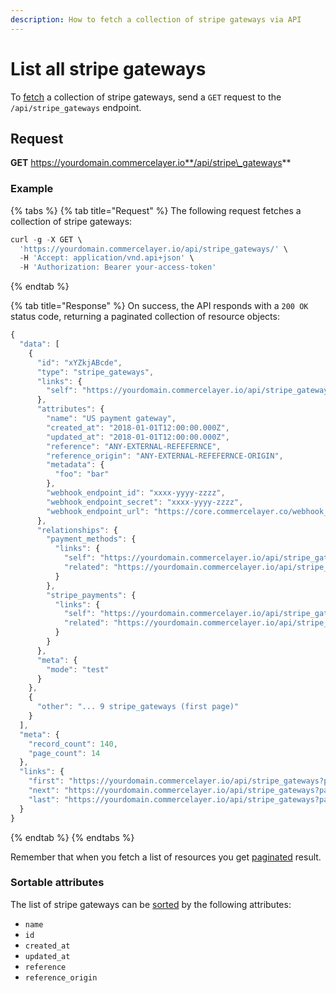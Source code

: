 ```yaml
---
description: How to fetch a collection of stripe gateways via API
---
```


# List all stripe gateways

To [fetch](https://docs.commercelayer.io/developers/fetching-resources) a collection of stripe gateways, send a `GET` request to the `/api/stripe_gateways` endpoint.

## Request

**GET** https://yourdomain.commercelayer.io**/api/stripe\_gateways**

### **Example**

{% tabs %}
{% tab title="Request" %}
The following request fetches a collection of stripe gateways:

```javascript
curl -g -X GET \
  'https://yourdomain.commercelayer.io/api/stripe_gateways/' \
  -H 'Accept: application/vnd.api+json' \
  -H 'Authorization: Bearer your-access-token'
```
{% endtab %}

{% tab title="Response" %}
On success, the API responds with a `200 OK` status code, returning a paginated collection of resource objects:

```javascript
{
  "data": [
    {
      "id": "xYZkjABcde",
      "type": "stripe_gateways",
      "links": {
        "self": "https://yourdomain.commercelayer.io/api/stripe_gateways/xYZkjABcde"
      },
      "attributes": {
        "name": "US payment gateway",
        "created_at": "2018-01-01T12:00:00.000Z",
        "updated_at": "2018-01-01T12:00:00.000Z",
        "reference": "ANY-EXTERNAL-REFEFERNCE",
        "reference_origin": "ANY-EXTERNAL-REFEFERNCE-ORIGIN",
        "metadata": {
          "foo": "bar"
        },
        "webhook_endpoint_id": "xxxx-yyyy-zzzz",
        "webhook_endpoint_secret": "xxxx-yyyy-zzzz",
        "webhook_endpoint_url": "https://core.commercelayer.co/webhook_callbacks/stripe_gateways/xxxxx"
      },
      "relationships": {
        "payment_methods": {
          "links": {
            "self": "https://yourdomain.commercelayer.io/api/stripe_gateways/xYZkjABcde/relationships/payment_methods",
            "related": "https://yourdomain.commercelayer.io/api/stripe_gateways/xYZkjABcde/payment_methods"
          }
        },
        "stripe_payments": {
          "links": {
            "self": "https://yourdomain.commercelayer.io/api/stripe_gateways/xYZkjABcde/relationships/stripe_payments",
            "related": "https://yourdomain.commercelayer.io/api/stripe_gateways/xYZkjABcde/stripe_payments"
          }
        }
      },
      "meta": {
        "mode": "test"
      }
    },
    {
      "other": "... 9 stripe_gateways (first page)"
    }
  ],
  "meta": {
    "record_count": 140,
    "page_count": 14
  },
  "links": {
    "first": "https://yourdomain.commercelayer.io/api/stripe_gateways?page[number]=1&page[size]=10",
    "next": "https://yourdomain.commercelayer.io/api/stripe_gateways?page[number]=2&page[size]=10",
    "last": "https://yourdomain.commercelayer.io/api/stripe_gateways?page[number]=14&page[size]=10"
  }
}
```
{% endtab %}
{% endtabs %}

Remember that when you fetch a list of resources you get [paginated](https://docs.commercelayer.io/developers/pagination) result.

### Sortable attributes

The list of stripe gateways can be [sorted](https://docs.commercelayer.io/developers/sorting-results) by the following attributes:

* `name`
* `id`
* `created_at`
* `updated_at`
* `reference`
* `reference_origin`

